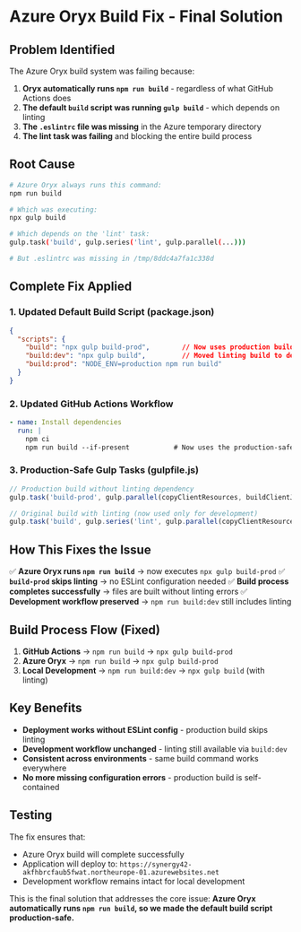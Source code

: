 # Azure Oryx Build Fix - Final Solution

## Problem Identified

The Azure Oryx build system was failing because:

1. **Oryx automatically runs `npm run build`** - regardless of what GitHub Actions does
2. **The default `build` script was running `gulp build`** - which depends on linting
3. **The `.eslintrc` file was missing** in the Azure temporary directory
4. **The lint task was failing** and blocking the entire build process

## Root Cause

```bash
# Azure Oryx always runs this command:
npm run build

# Which was executing:
npx gulp build

# Which depends on the 'lint' task:
gulp.task('build', gulp.series('lint', gulp.parallel(...)))

# But .eslintrc was missing in /tmp/8ddc4a7fa1c338d
```

## Complete Fix Applied

### 1. **Updated Default Build Script (package.json)**
```json
{
  "scripts": {
    "build": "npx gulp build-prod",        // Now uses production build (no linting)
    "build:dev": "npx gulp build",         // Moved linting build to dev script
    "build:prod": "NODE_ENV=production npm run build"
  }
}
```

### 2. **Updated GitHub Actions Workflow**
```yaml
- name: Install dependencies
  run: |
    npm ci
    npm run build --if-present           # Now uses the production-safe build
```

### 3. **Production-Safe Gulp Tasks (gulpfile.js)**
```javascript
// Production build without linting dependency
gulp.task('build-prod', gulp.parallel(copyClientResources, buildClientJS, buildServer));

// Original build with linting (now used only for development)
gulp.task('build', gulp.series('lint', gulp.parallel(copyClientResources, buildClientJS, buildServer, mocha)));
```

## How This Fixes the Issue

✅ **Azure Oryx runs `npm run build`** → now executes `npx gulp build-prod`
✅ **`build-prod` skips linting** → no ESLint configuration needed
✅ **Build process completes successfully** → files are built without linting errors
✅ **Development workflow preserved** → `npm run build:dev` still includes linting

## Build Process Flow (Fixed)

1. **GitHub Actions** → `npm run build` → `npx gulp build-prod`
2. **Azure Oryx** → `npm run build` → `npx gulp build-prod`
3. **Local Development** → `npm run build:dev` → `npx gulp build` (with linting)

## Key Benefits

- **Deployment works without ESLint config** - production build skips linting
- **Development workflow unchanged** - linting still available via `build:dev`
- **Consistent across environments** - same build command works everywhere
- **No more missing configuration errors** - production build is self-contained

## Testing

The fix ensures that:
- Azure Oryx build will complete successfully
- Application will deploy to: `https://synergy42-akfhbrcfaub5fwat.northeurope-01.azurewebsites.net`
- Development workflow remains intact for local development

This is the final solution that addresses the core issue: **Azure Oryx automatically runs `npm run build`, so we made the default build script production-safe.**
